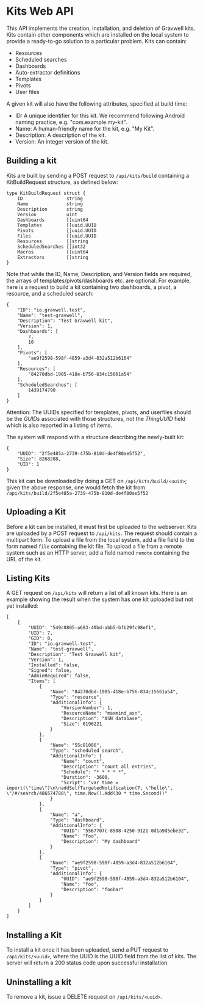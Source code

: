 # Kits Web API

This API implements the creation, installation, and deletion of Gravwell kits. Kits contain other components which are installed on the local system to provide a ready-to-go solution to a particular problem. Kits can contain:

* Resources
* Scheduled searches
* Dashboards
* Auto-extractor definitions
* Templates
* Pivots
* User files

A given kit will also have the following attributes, specified at build time:

* ID: A unique identifier for this kit. We recommend following Android naming practice, e.g. "com.example.my-kit".
* Name: A human-friendly name for the kit, e.g. "My Kit".
* Description: A description of the kit.
* Version: An integer version of the kit.

## Building a kit

Kits are built by sending a POST request to `/api/kits/build` containing a KitBuildRequest structure, as defined below:

```
type KitBuildRequest struct {
	ID                string
	Name              string
	Description       string
	Version           uint
	Dashboards        []uint64    
	Templates         []uuid.UUID 
	Pivots            []uuid.UUID 
	Files             []uuid.UUID 
	Resources         []string    
	ScheduledSearches []int32     
	Macros            []uint64    
	Extractors        []string    
}
```

Note that while the ID, Name, Description, and Version fields are required, the arrays of templates/pivots/dashboards etc. are optional. For example, here is a request to build a kit containing two dashboards, a pivot, a resource, and a scheduled search:

```
{
	"ID": "io.gravwell.test",
	"Name": "test-gravwell",
	"Description": "Test Gravwell kit",
	"Version": 1,
	"Dashboards": [
		7,
		10
	],
	"Pivots": [
		"ae9f2598-598f-4859-a3d4-832a512b6104"
	],
	"Resources": [
		"84270dbd-1905-418e-b756-834c15661a54"
	],
	"ScheduledSearches": [
		1439174790
	]
}
```

Attention: The UUIDs specified for templates, pivots, and userfiles should be the *GUIDs* associated with those structures, not the *ThingUUID* field which is also reported in a listing of items.

The system will respond with a structure describing the newly-built kit:

```
{
	"UUID": "2f5e485a-2739-475b-810d-de4f80ae5f52",
	"Size": 8268288,
	"UID": 1
}
```

This kit can be downloaded by doing a GET on `/api/kits/build/<uuid>`; given the above response, one would fetch the kit from `/api/kits/build/2f5e485a-2739-475b-810d-de4f80ae5f52`

## Uploading a Kit

Before a kit can be installed, it must first be uploaded to the webserver. Kits are uploaded by a POST request to `/api/kits`. The request should contain a multipart form. To upload a file from the local system, add a file field to the form named `file` containing the kit file. To upload a file from a remote system such as an HTTP server, add a field named `remote` containing the URL of the kit.

## Listing Kits

A GET request on `/api/kits` will return a list of all known kits. Here is an example showing the result when the system has one kit uploaded but not yet installed:

```
[
	{
		"UUID": "549c0805-a693-40bd-abb5-bfb29fc98ef1",
		"UID": 7,
		"GID": 0,
		"ID": "io.gravwell.test",
		"Name": "test-gravwell",
		"Description": "Test Gravwell kit",
		"Version": 1,
		"Installed": false,
		"Signed": false,
		"AdminRequired": false,
		"Items": [
			{
				"Name": "84270dbd-1905-418e-b756-834c15661a54",
				"Type": "resource",
				"AdditionalInfo": {
					"VersionNumber": 1,
					"ResourceName": "maxmind_asn",
					"Description": "ASN database",
					"Size": 6196221
				}
			},
			{
				"Name": "55c81086",
				"Type": "scheduled search",
				"AdditionalInfo": {
					"Name": "count",
					"Description": "count all entries",
					"Schedule": "* * * * *",
					"Duration": -3600,
					"Script": "var time = import(\"time\")\n\naddSelfTargetedNotification(7, \"hello\", \"/#/search/486574780\", time.Now().Add(30 * time.Second))"
				}
			},
			{
				"Name": "a",
				"Type": "dashboard",
				"AdditionalInfo": {
					"UUID": "5567707c-8508-4250-9121-0d1a9d5ebe32",
					"Name": "Foo",
					"Description": "My dashboard"
				}
			},
			{
				"Name": "ae9f2598-598f-4859-a3d4-832a512b6104",
				"Type": "pivot",
				"AdditionalInfo": {
					"UUID": "ae9f2598-598f-4859-a3d4-832a512b6104",
					"Name": "foo",
					"Description": "foobar"
				}
			}
		]
	}
]
```

## Installing a Kit

To install a kit once it has been uploaded, send a PUT request to `/api/kits/<uuid>`, where the UUID is the UUID field from the list of kits. The server will return a 200 status code upon successful installation.

## Uninstalling a kit

To remove a kit, issue a DELETE request on `/api/kits/<uuid>`.
